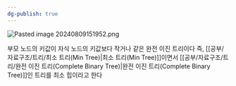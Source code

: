 ```yaml
---
dg-publish: true
---
```

![Pasted image 20240809151952.png](/img/user/%EC%B2%A8%EB%B6%80%ED%8C%8C%EC%9D%BC/Pasted%20image%2020240809151952.png)

부모 노드의 키값이 자식 노드의 키값보다 작거나 같은 완전 이진 트리이다
즉, [[공부/자료구조/트리/최소 트리(Min Tree)\|최소 트리(Min Tree)]]이면서 [[공부/자료구조/트리/완전 이진 트리(Complete Binary Tree)\|완전 이진 트리(Complete Binary Tree)]]인 트리를 최소 힙이라고 한다